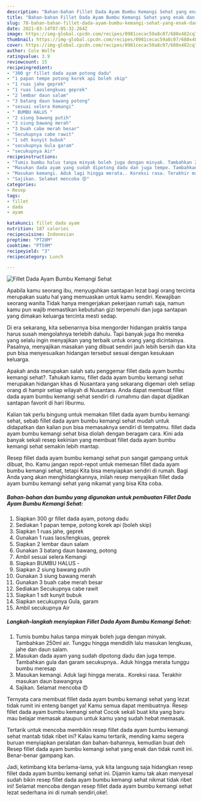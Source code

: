 ```yaml
---
description: "Bahan-bahan Fillet Dada Ayam Bumbu Kemangi Sehat yang enak dan Mudah Dibuat"
title: "Bahan-bahan Fillet Dada Ayam Bumbu Kemangi Sehat yang enak dan Mudah Dibuat"
slug: 78-bahan-bahan-fillet-dada-ayam-bumbu-kemangi-sehat-yang-enak-dan-mudah-dibuat
date: 2021-03-14T07:05:32.264Z
image: https://img-global.cpcdn.com/recipes/0981cecac59a8c07/680x482cq70/fillet-dada-ayam-bumbu-kemangi-sehat-foto-resep-utama.jpg
thumbnail: https://img-global.cpcdn.com/recipes/0981cecac59a8c07/680x482cq70/fillet-dada-ayam-bumbu-kemangi-sehat-foto-resep-utama.jpg
cover: https://img-global.cpcdn.com/recipes/0981cecac59a8c07/680x482cq70/fillet-dada-ayam-bumbu-kemangi-sehat-foto-resep-utama.jpg
author: Cole Wolfe
ratingvalue: 3.9
reviewcount: 15
recipeingredient:
- "300 gr fillet dada ayam potong dadu"
- "1 papan tempe potong korek api boleh skip"
- "1 ruas jahe geprek"
- "1 ruas laoslengkuas geprek"
- "2 lembar daun salam"
- "3 batang daun bawang potong"
- "sesuai selera Kemangi"
- " BUMBU HALUS "
- "2 siung bawang putih"
- "3 siung bawang merah"
- "3 buah cabe merah besar"
- "Secukupnya cabe rawit"
- "1 sdt kunyit bubuk"
- "secukupnya Gula garam"
- "secukupnya Air"
recipeinstructions:
- "Tumis bumbu halus tanpa minyak boleh juga dengan minyak. Tambahkan 250ml air. Tunggu hingga mendidih lalu masukan lengkuas, jahe dan daun salam."
- "Masukan dada ayam yang sudah dipotong dadu dan juga tempe. Tambahkan gula dan garam secukupnya.. Aduk hingga merata tunggu bumbu meresap"
- "Masukan kemangi. Aduk lagi hingga merata.. Koreksi rasa. Terakhir masukan daun bawangnya"
- "Sajikan. Selamat mencoba 😍"
categories:
- Resep
tags:
- fillet
- dada
- ayam

katakunci: fillet dada ayam 
nutrition: 187 calories
recipecuisine: Indonesian
preptime: "PT28M"
cooktime: "PT59M"
recipeyield: "3"
recipecategory: Lunch

---
```



![Fillet Dada Ayam Bumbu Kemangi Sehat](https://img-global.cpcdn.com/recipes/0981cecac59a8c07/680x482cq70/fillet-dada-ayam-bumbu-kemangi-sehat-foto-resep-utama.jpg)

Apabila kamu seorang ibu, menyuguhkan santapan lezat bagi orang tercinta merupakan suatu hal yang memuaskan untuk kamu sendiri. Kewajiban seorang  wanita Tidak hanya mengerjakan pekerjaan rumah saja, namun kamu pun wajib memastikan kebutuhan gizi terpenuhi dan juga santapan yang dimakan keluarga tercinta mesti sedap.

Di era  sekarang, kita sebenarnya bisa mengorder hidangan praktis tanpa harus susah mengolahnya terlebih dahulu. Tapi banyak juga lho mereka yang selalu ingin menyajikan yang terbaik untuk orang yang dicintainya. Pasalnya, menyajikan masakan yang dibuat sendiri jauh lebih bersih dan kita pun bisa menyesuaikan hidangan tersebut sesuai dengan kesukaan keluarga. 



Apakah anda merupakan salah satu penggemar fillet dada ayam bumbu kemangi sehat?. Tahukah kamu, fillet dada ayam bumbu kemangi sehat merupakan hidangan khas di Nusantara yang sekarang digemari oleh setiap orang di hampir setiap wilayah di Nusantara. Anda dapat membuat fillet dada ayam bumbu kemangi sehat sendiri di rumahmu dan dapat dijadikan santapan favorit di hari liburmu.

Kalian tak perlu bingung untuk memakan fillet dada ayam bumbu kemangi sehat, sebab fillet dada ayam bumbu kemangi sehat mudah untuk didapatkan dan kalian pun bisa memasaknya sendiri di tempatmu. fillet dada ayam bumbu kemangi sehat bisa diolah dengan beragam cara. Kini ada banyak sekali resep kekinian yang membuat fillet dada ayam bumbu kemangi sehat semakin lebih mantap.

Resep fillet dada ayam bumbu kemangi sehat pun sangat gampang untuk dibuat, lho. Kamu jangan repot-repot untuk memesan fillet dada ayam bumbu kemangi sehat, tetapi Kita bisa menyiapkan sendiri di rumah. Bagi Anda yang akan menghidangkannya, inilah resep menyajikan fillet dada ayam bumbu kemangi sehat yang nikamat yang bisa Kita coba.

<!--inarticleads1-->

##### Bahan-bahan dan bumbu yang digunakan untuk pembuatan Fillet Dada Ayam Bumbu Kemangi Sehat:

1. Siapkan 300 gr fillet dada ayam, potong dadu
1. Sediakan 1 papan tempe, potong korek api (boleh skip)
1. Siapkan 1 ruas jahe, geprek
1. Gunakan 1 ruas laos/lengkuas, geprek
1. Siapkan 2 lembar daun salam
1. Gunakan 3 batang daun bawang, potong
1. Ambil sesuai selera Kemangi
1. Siapkan  BUMBU HALUS -
1. Siapkan 2 siung bawang putih
1. Gunakan 3 siung bawang merah
1. Gunakan 3 buah cabe merah besar
1. Sediakan Secukupnya cabe rawit
1. Siapkan 1 sdt kunyit bubuk
1. Siapkan secukupnya Gula, garam
1. Ambil secukupnya Air




<!--inarticleads2-->

##### Langkah-langkah menyiapkan Fillet Dada Ayam Bumbu Kemangi Sehat:

1. Tumis bumbu halus tanpa minyak boleh juga dengan minyak. Tambahkan 250ml air. Tunggu hingga mendidih lalu masukan lengkuas, jahe dan daun salam.
1. Masukan dada ayam yang sudah dipotong dadu dan juga tempe. Tambahkan gula dan garam secukupnya.. Aduk hingga merata tunggu bumbu meresap
1. Masukan kemangi. Aduk lagi hingga merata.. Koreksi rasa. Terakhir masukan daun bawangnya
1. Sajikan. Selamat mencoba 😍




Ternyata cara membuat fillet dada ayam bumbu kemangi sehat yang lezat tidak rumit ini enteng banget ya! Kamu semua dapat membuatnya. Resep fillet dada ayam bumbu kemangi sehat Cocok sekali buat kita yang baru mau belajar memasak ataupun untuk kamu yang sudah hebat memasak.

Tertarik untuk mencoba membikin resep fillet dada ayam bumbu kemangi sehat mantab tidak ribet ini? Kalau kamu tertarik, mending kamu segera buruan menyiapkan peralatan dan bahan-bahannya, kemudian buat deh Resep fillet dada ayam bumbu kemangi sehat yang enak dan tidak rumit ini. Benar-benar gampang kan. 

Jadi, ketimbang kita berlama-lama, yuk kita langsung saja hidangkan resep fillet dada ayam bumbu kemangi sehat ini. Dijamin kamu tak akan menyesal sudah bikin resep fillet dada ayam bumbu kemangi sehat nikmat tidak ribet ini! Selamat mencoba dengan resep fillet dada ayam bumbu kemangi sehat lezat sederhana ini di rumah sendiri,oke!.

